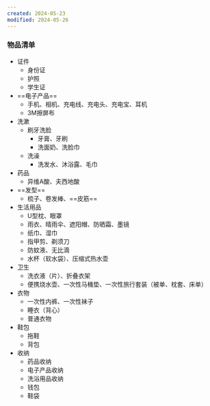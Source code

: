 ```yaml
---
created: 2024-05-23
modified: 2024-05-26
---
```

### 物品清单

+ 证件
	+ 身份证
	+ 护照
	+ 学生证
+ ==电子产品==
	+ 手机、相机、充电线、充电头、充电宝、耳机
	+ 3M擦屏布
+ 洗漱
	+ 刷牙洗脸
		+ 牙膏、牙刷
		+ 洗面奶、洗脸巾
	+ 洗澡
		+ 洗发水、沐浴露、毛巾
+ 药品
	+ 异维A酸、夫西地酸
+ ==发型==
	+ 梳子、卷发棒、==皮筋==
+ 生活用品
	+ U型枕、眼罩
	+ 雨衣、晴雨伞、遮阳帽、防晒霜、墨镜
	+ 纸巾、湿巾
	+ 指甲剪、剃须刀
	+ 防蚊液、无比滴
	+ 水杯（软水袋）、压缩式热水壶
+ 卫生
	+ 洗衣液（片）、折叠衣架
	+ 便携烧水壶、一次性马桶垫、一次性旅行套装（被单、枕套、床单）
+ 衣物
	+ 一次性内裤、一次性袜子
	+ 睡衣（背心）
	+ 普通衣物
+ 鞋包
	+ 拖鞋
	+ 背包
+ 收纳
	+ 药品收纳
	+ 电子产品收纳
	+ 洗浴用品收纳
	+ 钱包
	+ 鞋袋